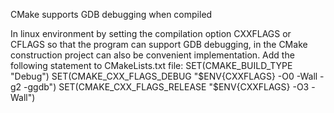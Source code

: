 CMake supports GDB debugging when compiled

In linux environment by setting the compilation option CXXFLAGS or CFLAGS so that the program can support GDB debugging, 
in the CMake construction project can also be convenient implementation.
Add the following statement to CMakeLists.txt file:
SET(CMAKE_BUILD_TYPE "Debug")
SET(CMAKE_CXX_FLAGS_DEBUG "$ENV{CXXFLAGS} -O0 -Wall -g2 -ggdb")
SET(CMAKE_CXX_FLAGS_RELEASE "$ENV{CXXFLAGS} -O3 -Wall")



